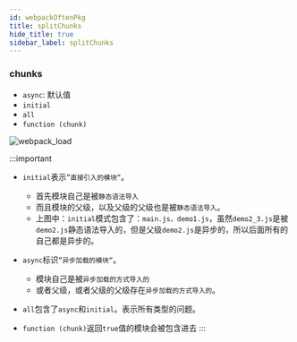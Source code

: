 ```yaml
---
id: webpackOftenPkg
title: splitChunks
hide_title: true
sidebar_label: splitChunks
---
```


### chunks

- `async`: 默认值
- `initial`
- `all`
- `function (chunk)`

![webpack_load](/img/webpack_load.001.jpeg)

:::important

- `initial`表示`”直接引入的模块“`。
  - 首先模块自己是被`静态语法导入`
  - 而且模块的父级，以及父级的父级也是被`静态语法导入`。
  - 上图中：`initial`模式包含了：`main.js，demo1.js`，虽然`demo2_3.js`是被`demo2.js`静态语法导入的，但是父级`demo2.js`是异步的，所以后面所有的自己都是异步的。

- `async`标识`”异步加载的模块“`。
  - 模块自己是被`异步加载的方式导入的`
  - 或者父级，或者父级的父级存在`异步加载的方式导入的`。

- `all`包含了`async`和`initial`。表示所有类型的问题。

- `function (chunk)`返回`true`值的模块会被包含进去
:::
